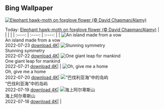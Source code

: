 ## Bing Wallpaper
[![Elephant hawk-moth on foxglove flower (© David Chapman/Alamy)](https://cn.bing.com/th?id=OHR.FoxgloveHawkmoth_EN-US4340017481_UHD.jpg&w=1000)](https://cn.bing.com/th?id=OHR.FoxgloveHawkmoth_EN-US4340017481_UHD.jpg&pid=hp&w=3840&h=2160&rs=1&c=4)

Today: [Elephant hawk-moth on foxglove flower (© David Chapman/Alamy)](https://cn.bing.com/th?id=OHR.FoxgloveHawkmoth_EN-US4340017481_UHD.jpg&pid=hp&w=3840&h=2160&rs=1&c=4)
  |      |      |      |
| :----: | :----: | :----: |
| ![An island made from a vow](https://cn.bing.com/th?id=OHR.SGIMontenegro_EN-US4280095085_UHD.jpg&pid=hp&w=384&h=216&rs=1&c=4) <br/> An island made from a vow <br/> 2022-07-23  [download 4K](https://cn.bing.com/th?id=OHR.SGIMontenegro_EN-US4280095085_UHD.jpg&pid=hp&w=3840&h=2160&rs=1&c=4)| ![Stunning symmetry](https://cn.bing.com/th?id=OHR.AbbeyGardens_EN-US3622669026_UHD.jpg&pid=hp&w=384&h=216&rs=1&c=4) <br/> Stunning symmetry <br/> 2022-07-22  [download 4K](https://cn.bing.com/th?id=OHR.AbbeyGardens_EN-US3622669026_UHD.jpg&pid=hp&w=3840&h=2160&rs=1&c=4)| ![One giant leap for mankind](https://cn.bing.com/th?id=OHR.MoonPhases_EN-US3514261526_UHD.jpg&pid=hp&w=384&h=216&rs=1&c=4) <br/> One giant leap for mankind <br/> 2022-07-21  [download 4K](https://cn.bing.com/th?id=OHR.MoonPhases_EN-US3514261526_UHD.jpg&pid=hp&w=3840&h=2160&rs=1&c=4)|
| ![Oh, give me a home](https://cn.bing.com/th?id=OHR.YellowstoneBison_EN-US2891320959_UHD.jpg&pid=hp&w=384&h=216&rs=1&c=4) <br/> Oh, give me a home <br/> 2022-07-20  [download 4K](https://cn.bing.com/th?id=OHR.YellowstoneBison_EN-US2891320959_UHD.jpg&pid=hp&w=3840&h=2160&rs=1&c=4)| ![“巴伐利亚海”中的岛屿](https://cn.bing.com/th?id=OHR.FraueninselChiemsee_ZH-CN3541482552_UHD.jpg&pid=hp&w=384&h=216&rs=1&c=4) <br/> “巴伐利亚海”中的岛屿 <br/> 2022-07-19  [download 4K](https://cn.bing.com/th?id=OHR.FraueninselChiemsee_ZH-CN3541482552_UHD.jpg&pid=hp&w=3840&h=2160&rs=1&c=4)| ![海上阿尔卑斯山](https://cn.bing.com/th?id=OHR.OmijimaIsland_ZH-CN3328515301_UHD.jpg&pid=hp&w=384&h=216&rs=1&c=4) <br/> 海上阿尔卑斯山 <br/> 2022-07-18  [download 4K](https://cn.bing.com/th?id=OHR.OmijimaIsland_ZH-CN3328515301_UHD.jpg&pid=hp&w=3840&h=2160&rs=1&c=4)|
 |